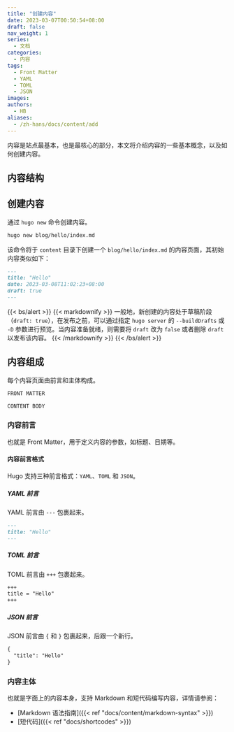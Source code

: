 ```yaml
---
title: "创建内容"
date: 2023-03-07T00:50:54+08:00
draft: false
nav_weight: 1
series:
  - 文档
categories:
  - 内容
tags:
  - Front Matter
  - YAML
  - TOML
  - JSON
images:
authors:
  - HB
aliases:
  - /zh-hans/docs/content/add
---
```


内容是站点最基本，也是最核心的部分，本文将介绍内容的一些基本概念，以及如何创建内容。

<!--more-->

## 内容结构



## 创建内容

通过 `hugo new` 命令创建内容。

```sh
hugo new blog/hello/index.md
```

该命令将于 `content` 目录下创建一个 `blog/hello/index.md` 的内容页面，其初始内容类似如下：

```markdown
---
title: "Hello"
date: 2023-03-08T11:02:23+08:00
draft: true
---
```

{{< bs/alert >}}
{{< markdownify >}}
一般地，新创建的内容处于草稿阶段（`draft: true`），在发布之前，可以通过指定 `hugo server` 的 `--buildDrafts` 或 `-D` 参数进行预览。当内容准备就绪，则需要将 `draft` 改为 `false` 或者删除 `draft` 以发布该内容。
{{< /markdownify >}}
{{< /bs/alert >}}

## 内容组成

每个内容页面由前言和主体构成。

```markdown
FRONT MATTER

CONTENT BODY
```

### 内容前言

也就是 Front Matter，用于定义内容的参数，如标题、日期等。

#### 内容前言格式

Hugo 支持三种前言格式：`YAML`、`TOML` 和 `JSON`。

##### YAML 前言

YAML 前言由 `---` 包裹起来。

```markdown
---
title: "Hello"
---
```

##### TOML 前言

TOML 前言由 `+++` 包裹起来。

```markdown
+++
title = "Hello"
+++
```

##### JSON 前言

JSON 前言由 `{` 和 `}` 包裹起来，后跟一个新行。

```markdown
{
  "title": "Hello"
}
```

### 内容主体

也就是字面上的内容本身，支持 Markdown 和短代码编写内容，详情请参阅：

- [Markdown 语法指南]({{< ref "docs/content/markdown-syntax" >}})
- [短代码]({{< ref "docs/shortcodes" >}})
